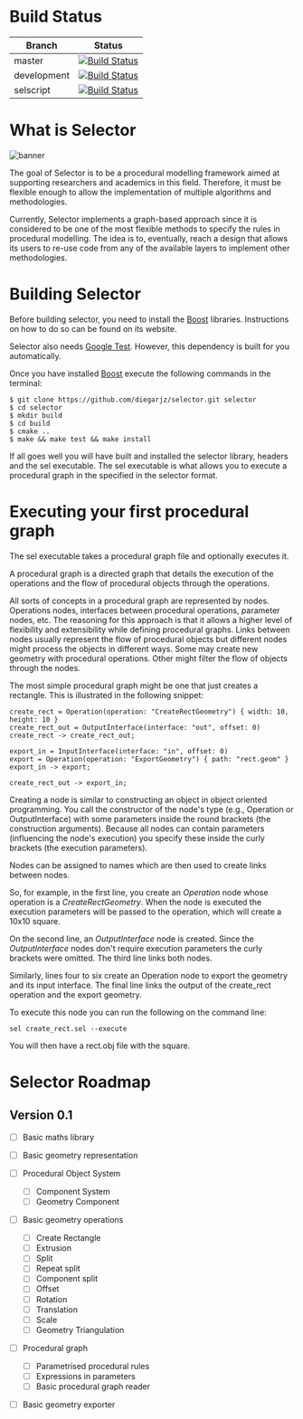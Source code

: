 # Build Status

| Branch | Status|
|--------|-------|
| master | [![Build Status](https://travis-ci.org/diegoarjz/selector.svg?branch=master)](https://travis-ci.org/diegoarjz/selector) |
| development | [![Build Status](https://travis-ci.org/diegoarjz/selector.svg?branch=development)](https://travis-ci.org/diegoarjz/selector)|
| selscript | [![Build Status](https://travis-ci.org/diegoarjz/selector.svg?branch=selscript)](https://travis-ci.org/diegoarjz/selector) |

# What is Selector

![banner](https://user-images.githubusercontent.com/6498824/68996565-8d2d6a80-0893-11ea-89d7-fd089935a9a8.png)


The goal of Selector is to be a procedural modelling framework aimed at
supporting researchers and academics in this field. Therefore, it must be
flexible enough to allow the implementation of multiple algorithms and
methodologies.

Currently, Selector implements a graph-based approach since it is considered to
be one of the most flexible methods to specify the rules in procedural
modelling. The idea is to, eventually, reach a design that allows its users to
re-use code from any of the available layers to implement other methodologies.

# Building Selector

Before building selector, you need to install the
[Boost](https://www.boost.org) libraries. Instructions on how to do so can be
found on its website.

Selector also needs [Google Test](https://github.com/google/googletest).
However, this dependency is built for you automatically.

Once you have installed [Boost](https://www.boost.org) execute the following
commands in the terminal:

```
$ git clone https://github.com/diegarjz/selector.git selector
$ cd selector
$ mkdir build
$ cd build
$ cmake ..
$ make && make test && make install
```

If all goes well you will have built and installed the selector library,
headers and the sel executable. The sel executable is what
allows you to execute a procedural graph in the specified in the selector
format.

# Executing your first procedural graph

The sel executable takes a procedural graph file and optionally executes it.

A procedural graph is a directed graph that details the execution of the
operations and the flow of procedural objects through the operations.

All sorts of concepts in a procedural graph are represented by nodes.
Operations nodes, interfaces between procedural operations, parameter nodes, etc. The reasoning
for this approach is that it allows a higher level of flexibility and
extensibility while defining procedural graphs. Links between nodes usually
represent the flow of procedural objects but different nodes might process the
objects in different ways. Some may create new geometry with procedural
operations. Other might filter the flow of objects through the nodes.

The most simple procedural graph might be one that just creates a rectangle.
This is illustrated in the following snippet:

```
create_rect = Operation(operation: "CreateRectGeometry") { width: 10, height: 10 }
create_rect_out = OutputInterface(interface: "out", offset: 0)
create_rect -> create_rect_out;

export_in = InputInterface(interface: "in", offset: 0)
export = Operation(operation: "ExportGeometry") { path: "rect.geom" }
export_in -> export;

create_rect_out -> export_in;
```

Creating a node is similar to constructing an object in object oriented
programming. You call the constructor of the node's type (e.g., Operation or
OutputInterface) with some parameters inside the round brackets (the
construction arguments). Because all nodes can contain parameters (influencing
the node's execution) you specify these inside the curly brackets (the
execution parameters).

Nodes can be assigned to names which are then used to create links between
nodes.

So, for example, in the first line, you create an _Operation_ node whose
operation is a _CreateRectGeometry_. When the node is executed the execution
parameters will be passed to the operation, which will create a 10x10 square.

On the second line, an _OutputInterface_ node is created. Since the
_OutputInterface_ nodes don't require execution parameters the curly brackets
were omitted. The third line links both nodes.

Similarly, lines four to six create an Operation node to export the geometry
and its input interface. The final line links the output of the create_rect
operation and the export geometry.

To execute this node you can run the following on the command line:

```
sel create_rect.sel --execute
```

You will then have a rect.obj file with the square.

# Selector Roadmap

## Version 0.1

- [ ] Basic maths library
- [ ] Basic geometry representation
- [ ] Procedural Object System
    - [ ] Component System
    - [ ] Geometry Component
- [ ] Basic geometry operations
    - [ ] Create Rectangle
    - [ ] Extrusion
    - [ ] Split
    - [ ] Repeat split
    - [ ] Component split
    - [ ] Offset
    - [ ] Rotation
    - [ ] Translation
    - [ ] Scale
    - [ ] Geometry Triangulation
- [ ] Procedural graph
    - [ ] Parametrised procedural rules
    - [ ] Expressions in parameters
    - [ ] Basic procedural graph reader
- [ ] Basic geometry exporter

